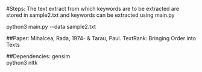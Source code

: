 #Steps:
The text extract from which keywords are to be extracted are stored in sample2.txt and keywords can be extracted using main.py

python3 main.py --data sample2.txt


##Paper:
Mihalcea, Rada, 1974- & Tarau, Paul. TextRank: Bringing Order into Texts

##Dependencies:
gensim<br>
python3
nltk
